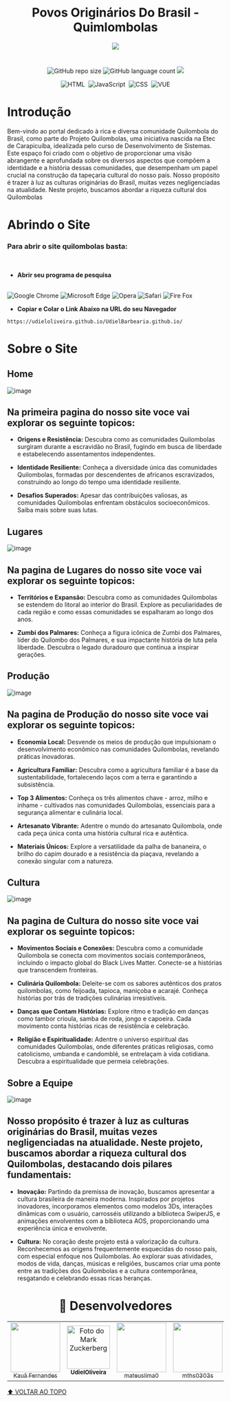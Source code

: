 
<div align="center">
    
# Povos Originários Do Brasil - Quimlombolas
<img src="https://github.com/UdielOliveira/CursoJavaScript/assets/113556350/331b60b5-3267-41bc-93cf-86f338e252cb"/><br>
</div>



<!---Esses são exemplos. Veja https://shields.io para outras pessoas ou para personalizar este conjunto de escudos. Você pode querer incluir dependências, status do projeto e informações de licença aqui--->
<div align="center">

#
![GitHub repo size](https://img.shields.io/github/repo-size/K1Melo/pjct-quilombolas?style=for-the-badge)
![GitHub language count](https://img.shields.io/github/languages/count/K1Melo/pjct-quilombolas?style=for-the-badge)
<img src="http://img.shields.io/static/v1?label=STATUS&message=%20FINALIZADO&color=GREEN&style=for-the-badge"/>

![HTML](https://img.shields.io/badge/HTML5-E34F26?style=for-the-badge&logo=html5&logoColor=white)&nbsp;
![JavaScript](https://img.shields.io/badge/JavaScript-F7DF1E?style=for-the-badge&logo=javascript&logoColor=black)&nbsp;
![CSS](https://img.shields.io/badge/CSS3-1572B6?style=for-the-badge&logo=css3&logoColor=white)&nbsp;
![VUE](https://img.shields.io/badge/Vue%20js-35495E?style=for-the-badge&logo=vuedotjs&logoColor=4FC08D)

</div>

# Introdução

Bem-vindo ao portal dedicado à rica e diversa comunidade Quilombola do Brasil, como parte do Projeto Quilombolas, uma iniciativa nascida na Etec de Carapicuíba, idealizada pelo curso de Desenvolvimento de Sistemas. Este espaço foi criado com o objetivo de proporcionar uma visão abrangente e aprofundada sobre os diversos aspectos que compõem a identidade e a história dessas comunidades, que desempenham um papel crucial na construção da tapeçaria cultural do nosso país. Nosso propósito é trazer à luz as culturas originárias do Brasil, muitas vezes negligenciadas na atualidade. Neste projeto, buscamos abordar a riqueza cultural dos Quilombolas

# Abrindo o Site

### Para abrir o site quilombolas basta: 
<br>

- **Abrir seu programa de pesquisa <br><br>**

![Google Chrome](https://img.shields.io/badge/Google_chrome-4285F4?style=for-the-badge&logo=Google-chrome&logoColor=white)
![Microsoft Edge](https://img.shields.io/badge/Microsoft_Edge-0078D7?style=for-the-badge&logo=Microsoft-edge&logoColor=white)
![Opera](https://img.shields.io/badge/Opera-FF1B2D?style=for-the-badge&logo=Opera&logoColor=white)
![Safari](https://img.shields.io/badge/Safari-FF1B2D?style=for-the-badge&logo=Safari&logoColor=white)
![Fire Fox](https://img.shields.io/badge/Firefox_Browser-FF7139?style=for-the-badge&logo=Firefox-Browser&logoColor=white)

- **Copiar e Colar o Link Abaixo na URL do seu Navegador <br>**
```
https://udieloliveira.github.io/UdielBarbearia.github.io/
```
# Sobre o Site

## Home

![image](https://github.com/UdielOliveira/CursoJavaScript/assets/113556350/0950b5e1-bc6b-443a-b809-5f819afc24c7)

## Na primeira pagina do nosso site voce vai explorar os seguinte topicos:

- **Origens e Resistência:**
Descubra como as comunidades Quilombolas surgiram durante a escravidão no Brasil, fugindo em busca de liberdade e estabelecendo assentamentos independentes.

- **Identidade Resiliente:**
Conheça a diversidade única das comunidades Quilombolas, formadas por descendentes de africanos escravizados, construindo ao longo do tempo uma identidade resiliente.

- **Desafios Superados:**
Apesar das contribuições valiosas, as comunidades Quilombolas enfrentam obstáculos socioeconômicos. Saiba mais sobre suas lutas.


## Lugares

![image](https://github.com/UdielOliveira/CursoJavaScript/assets/113556350/3298089f-1ac9-4abb-abfe-7854c93c7c77)

## Na pagina de Lugares do nosso site voce vai explorar os seguinte topicos:

- **Territórios e Expansão:**
Descubra como as comunidades Quilombolas se estendem do litoral ao interior do Brasil. Explore as peculiaridades de cada região e como essas comunidades se espalharam ao longo dos anos.

- **Zumbi dos Palmares:**
Conheça a figura icônica de Zumbi dos Palmares, líder do Quilombo dos Palmares, e sua impactante história de luta pela liberdade. Descubra o legado duradouro que continua a inspirar gerações.

## Produção

![image](https://github.com/UdielOliveira/CursoJavaScript/assets/113556350/0a57ba0a-efdf-4439-bb60-406dd38d1c96)

## Na pagina de Produção do nosso site voce vai explorar os seguinte topicos:

- **Economia Local:**
Desvende os meios de produção que impulsionam o desenvolvimento econômico nas comunidades Quilombolas, revelando práticas inovadoras.

- **Agricultura Familiar:**
Descubra como a agricultura familiar é a base da sustentabilidade, fortalecendo laços com a terra e garantindo a subsistência.

- **Top 3 Alimentos:**
Conheça os três alimentos chave - arroz, milho e inhame - cultivados nas comunidades Quilombolas, essenciais para a segurança alimentar e culinária local.

- **Artesanato Vibrante:**
Adentre o mundo do artesanato Quilombola, onde cada peça única conta uma história cultural rica e autêntica.

- **Materiais Únicos:**
Explore a versatilidade da palha de bananeira, o brilho do capim dourado e a resistência da piaçava, revelando a conexão singular com a natureza.

## Cultura

![image](https://github.com/UdielOliveira/CursoJavaScript/assets/113556350/f0aa9059-cb46-4452-9a4b-daa9c70504cf)

## Na pagina de Cultura do nosso site voce vai explorar os seguinte topicos:

- **Movimentos Sociais e Conexões:**
Descubra como a comunidade Quilombola se conecta com movimentos sociais contemporâneos, incluindo o impacto global do Black Lives Matter. Conecte-se a histórias que transcendem fronteiras.

- **Culinária Quilombola:**
Deleite-se com os sabores autênticos dos pratos quilombolas, como feijoada, tapioca, maniçoba e acarajé. Conheça histórias por trás de tradições culinárias irresistíveis.

- **Danças que Contam Histórias:**
Explore ritmo e tradição em danças como tambor crioula, samba de roda, jongo e capoeira. Cada movimento conta histórias ricas de resistência e celebração.

- **Religião e Espiritualidade:**
Adentre o universo espiritual das comunidades Quilombolas, onde diferentes práticas religiosas, como catolicismo, umbanda e candomblé, se entrelaçam à vida cotidiana. Descubra a espiritualidade que permeia celebrações.

## Sobre a Equipe

![image](https://github.com/UdielOliveira/CursoJavaScript/assets/113556350/29031b48-0f95-454e-8bab-1e156b6ab7ea)

## Nosso propósito é trazer à luz as culturas originárias do Brasil, muitas vezes negligenciadas na atualidade. Neste projeto, buscamos abordar a riqueza cultural dos Quilombolas, destacando dois pilares fundamentais:

- **Inovação:**
Partindo da premissa de inovação, buscamos apresentar a cultura brasileira de maneira moderna. Inspirados por projetos inovadores, incorporamos elementos como modelos 3Ds, interações dinâmicas com o usuário, carrosséis utilizando a biblioteca SwiperJS, e animações envolventes com a biblioteca AOS, proporcionando uma experiência única e envolvente.

- **Cultura:**
No coração deste projeto está a valorização da cultura. Reconhecemos as origens frequentemente esquecidas do nosso país, com especial enfoque nos Quilombolas. Ao explorar suas atividades, modos de vida, danças, músicas e religiões, buscamos criar uma ponte entre as tradições dos Quilombolas e a cultura contemporânea, resgatando e celebrando essas ricas heranças.

<h1  align="center">🤝 Desenvolvedores</h1>

<table style: align="center">
    
<td align="center">
    <img loading="lazy" src="https://avatars.githubusercontent.com/u/141747747?v=4" width="115px;"><br>
  <a href="https://github.com/K1Melo">
      <sub>
          Kauã Fernandes
      </sub>
  </a>
</td>   

<td align="center">
  <a href="https://github.com/UdielOliveira">
    <img src="https://avatars.githubusercontent.com/u/113556350?v=4" width="100px;" alt="Foto do Mark Zuckerberg"/><br>
    <sub>
      <b>UdielOliveira</b>
    </sub>
  </a>
</td>  

<td align="center">
    <img loading="lazy" src="https://avatars.githubusercontent.com/u/124712760?v=4" width=115><br>
  <a href="https://github.com/mateuslima0">
      <sub>
          mateuslima0
      </sub>
  </a>
</td>   

<td align="center">
    <img loading="lazy" src="https://avatars.githubusercontent.com/u/124270001?v=4" width=115><br>
  <a href="https://github.com/mths0303s">
      <sub>
          mths0303s
      </sub>
  </a>
</td>   

<td align="center">
    <img loading="lazy" src="https://avatars.githubusercontent.com/u/124712609?v=4" width=115><br>
  <a href="https://github.com/matmizuno">
      <sub>
          matmizuno
      </sub>
  </a>
</td> 
</table>
    
[⬆ VOLTAR AO TOPO](#Barbearia)<br>
